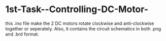 # 1st-Task--Controlling-DC-Motor-
this .ino file make the 2 DC motors rotate clockwise and anti-clockwise together or seperately. 
Also, it contains the circuit schematics in both .png and .brd format.
